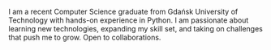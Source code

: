 I am a recent Computer Science graduate from Gdańsk University of Technology with hands-on experience in Python. I am passionate about learning new technologies, expanding my skill set, and taking on challenges that push me to grow.
Open to collaborations.
